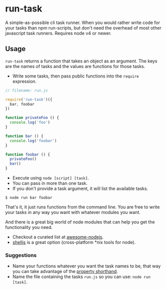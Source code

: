 run-task
========

A simple-as-possible cli task runner. When you would rather write code for your 
tasks than npm run-scripts, but don't need the overhead of most other 
javascript task runners. Requires node v4 or newer.

## Usage

`run-task` returns a function that takes an object as an argument. The keys are
the names of tasks and the values are functions for those tasks.

* Write some tasks, then pass public functions into the `require` 
  expression.

```javascript
// filename: run.js

require('run-task')({
  bar, foobar
})

function privateFoo () {
  console.log('foo')
}

function bar () {
  console.log('foobar')
}

function foobar () {
  privateFoo()
  bar()
}
```

* Execute using `node [script] [task]`.
* You can pass in more than one task.
* If you don't provide a task argument, it will list the available tasks.

```shell
$ node run bar foobar
```

That's it, it just runs functions from the command line. You are free to write
your tasks in any way you want with whatever modules you want.

And there is a great big world of node modules that can help you get the
functionality you need. 

* Checkout a curated list at [awesome-nodejs][2].
* [shelljs][1] is a great option (cross-platform *nix tools for node).

### Suggestions

* Name your functions whatever you want the task names to be, that way you can 
  take advantage of the [property shorthand][3].
* Name the file containing the tasks `run.js` so you can use: `node run [task]`.

[1]: http://shelljs.org/
[2]: https://github.com/sindresorhus/awesome-nodejs
[3]: https://github.com/lukehoban/es6features#enhanced-object-literals

